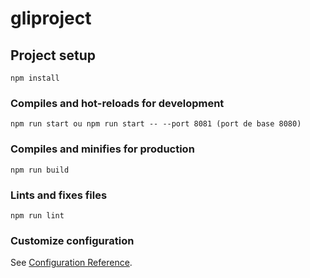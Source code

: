 # gliproject

## Project setup
```
npm install
```

### Compiles and hot-reloads for development
```
npm run start ou npm run start -- --port 8081 (port de base 8080)
```

### Compiles and minifies for production
```
npm run build
```

### Lints and fixes files
```
npm run lint
```

### Customize configuration
See [Configuration Reference](https://cli.vuejs.org/config/).
